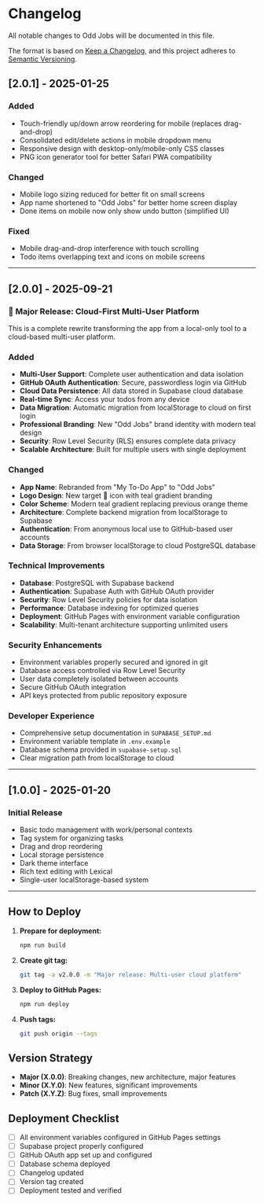# Changelog

All notable changes to Odd Jobs will be documented in this file.

The format is based on [Keep a Changelog](https://keepachangelog.com/en/1.0.0/),
and this project adheres to [Semantic Versioning](https://semver.org/spec/v2.0.0.html).

## [2.0.1] - 2025-01-25

### Added
- Touch-friendly up/down arrow reordering for mobile (replaces drag-and-drop)
- Consolidated edit/delete actions in mobile dropdown menu
- Responsive design with desktop-only/mobile-only CSS classes
- PNG icon generator tool for better Safari PWA compatibility

### Changed
- Mobile logo sizing reduced for better fit on small screens
- App name shortened to "Odd Jobs" for better home screen display
- Done items on mobile now only show undo button (simplified UI)

### Fixed
- Mobile drag-and-drop interference with touch scrolling
- Todo items overlapping text and icons on mobile screens

---

## [2.0.0] - 2025-09-21

### 🎉 Major Release: Cloud-First Multi-User Platform

This is a complete rewrite transforming the app from a local-only tool to a cloud-based multi-user platform.

### Added
- **Multi-User Support**: Complete user authentication and data isolation
- **GitHub OAuth Authentication**: Secure, passwordless login via GitHub
- **Cloud Data Persistence**: All data stored in Supabase cloud database
- **Real-time Sync**: Access your todos from any device
- **Data Migration**: Automatic migration from localStorage to cloud on first login
- **Professional Branding**: New "Odd Jobs" brand identity with modern teal design
- **Security**: Row Level Security (RLS) ensures complete data privacy
- **Scalable Architecture**: Built for multiple users with single deployment

### Changed
- **App Name**: Rebranded from "My To-Do App" to "Odd Jobs"
- **Logo Design**: New target 🎯 icon with teal gradient branding
- **Color Scheme**: Modern teal gradient replacing previous orange theme
- **Architecture**: Complete backend migration from localStorage to Supabase
- **Authentication**: From anonymous local use to GitHub-based user accounts
- **Data Storage**: From browser localStorage to cloud PostgreSQL database

### Technical Improvements
- **Database**: PostgreSQL with Supabase backend
- **Authentication**: Supabase Auth with GitHub OAuth provider
- **Security**: Row Level Security policies for data isolation
- **Performance**: Database indexing for optimized queries
- **Deployment**: GitHub Pages with environment variable configuration
- **Scalability**: Multi-tenant architecture supporting unlimited users

### Security Enhancements
- Environment variables properly secured and ignored in git
- Database access controlled via Row Level Security
- User data completely isolated between accounts
- Secure GitHub OAuth integration
- API keys protected from public repository exposure

### Developer Experience
- Comprehensive setup documentation in `SUPABASE_SETUP.md`
- Environment variable template in `.env.example`
- Database schema provided in `supabase-setup.sql`
- Clear migration path from localStorage to cloud

---

## [1.0.0] - 2025-01-20

### Initial Release
- Basic todo management with work/personal contexts
- Tag system for organizing tasks
- Drag and drop reordering
- Local storage persistence
- Dark theme interface
- Rich text editing with Lexical
- Single-user localStorage-based system

---

## How to Deploy

1. **Prepare for deployment:**
   ```bash
   npm run build
   ```

2. **Create git tag:**
   ```bash
   git tag -a v2.0.0 -m "Major release: Multi-user cloud platform"
   ```

3. **Deploy to GitHub Pages:**
   ```bash
   npm run deploy
   ```

4. **Push tags:**
   ```bash
   git push origin --tags
   ```

## Version Strategy

- **Major (X.0.0)**: Breaking changes, new architecture, major features
- **Minor (X.Y.0)**: New features, significant improvements
- **Patch (X.Y.Z)**: Bug fixes, small improvements

## Deployment Checklist

- [ ] All environment variables configured in GitHub Pages settings
- [ ] Supabase project properly configured
- [ ] GitHub OAuth app set up and configured
- [ ] Database schema deployed
- [ ] Changelog updated
- [ ] Version tag created
- [ ] Deployment tested and verified